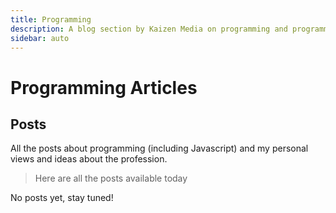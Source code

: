 ```yaml
---
title: Programming
description: A blog section by Kaizen Media on programming and programming ideas in general.
sidebar: auto
---
```


# Programming Articles

## Posts

All the posts about programming (including Javascript) and my personal views and ideas about the profession. 

> Here are all the posts available today

No posts yet, stay tuned!